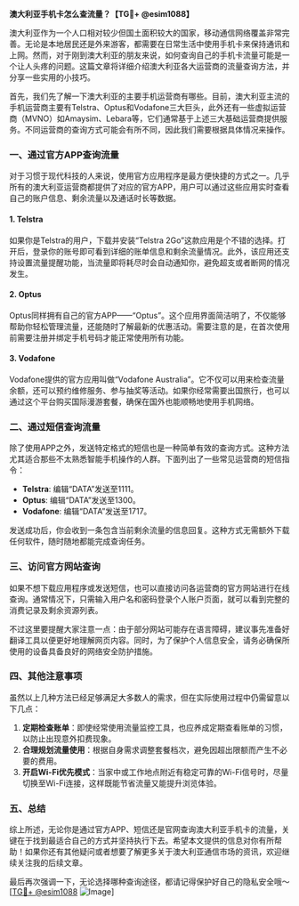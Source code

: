 **澳大利亚手机卡怎么查流量？【TG💪+ @esim1088】**

澳大利亚作为一个人口相对较少但国土面积较大的国家，移动通信网络覆盖非常完善。无论是本地居民还是外来游客，都需要在日常生活中使用手机卡来保持通讯和上网。然而，对于刚到澳大利亚的朋友来说，如何查询自己的手机卡流量可能是一个让人头疼的问题。这篇文章将详细介绍澳大利亚各大运营商的流量查询方法，并分享一些实用的小技巧。

首先，我们先了解一下澳大利亚的主要手机运营商有哪些。目前，澳大利亚主流的手机运营商主要有Telstra、Optus和Vodafone三大巨头，此外还有一些虚拟运营商（MVNO）如Amaysim、Lebara等，它们通常基于上述三大基础运营商提供服务。不同运营商的查询方式可能会有所不同，因此我们需要根据具体情况来操作。

### **一、通过官方APP查询流量**
对于习惯于现代科技的人来说，使用官方应用程序是最方便快捷的方式之一。几乎所有的澳大利亚运营商都提供了对应的官方APP，用户可以通过这些应用实时查看自己的账户信息、剩余流量以及通话时长等数据。

#### **1. Telstra**
如果你是Telstra的用户，下载并安装“Telstra 2Go”这款应用是个不错的选择。打开后，登录你的账号即可看到详细的账单信息和剩余流量情况。此外，该应用还支持设置流量提醒功能，当流量即将耗尽时会自动通知你，避免超支或者断网的情况发生。

#### **2. Optus**
Optus同样拥有自己的官方APP——“Optus”。这个应用界面简洁明了，不仅能够帮助你轻松管理流量，还能随时了解最新的优惠活动。需要注意的是，在首次使用前需要注册并绑定手机号码才能正常使用所有功能。

#### **3. Vodafone**
Vodafone提供的官方应用叫做“Vodafone Australia”。它不仅可以用来检查流量余额，还可以预约维修服务、参与抽奖等活动。如果你经常需要出国旅行，也可以通过这个平台购买国际漫游套餐，确保在国外也能顺畅地使用手机网络。

### **二、通过短信查询流量**
除了使用APP之外，发送特定格式的短信也是一种简单有效的查询方式。这种方法尤其适合那些不太熟悉智能手机操作的人群。下面列出了一些常见运营商的短信指令：

- **Telstra**: 编辑“DATA”发送至1111。
- **Optus**: 编辑“DATA”发送至1300。
- **Vodafone**: 编辑“DATA”发送至1717。

发送成功后，你会收到一条包含当前剩余流量的信息回复。这种方式无需额外下载任何软件，随时随地都能完成查询任务。

### **三、访问官方网站查询**
如果不想下载应用程序或发送短信，也可以直接访问各运营商的官方网站进行在线查询。通常情况下，只需输入用户名和密码登录个人账户页面，就可以看到完整的消费记录及剩余资源列表。

不过这里要提醒大家注意一点：由于部分网站可能存在语言障碍，建议事先准备好翻译工具以便更好地理解网页内容。同时，为了保护个人信息安全，请务必确保所使用的设备具备良好的网络安全防护措施。

### **四、其他注意事项**
虽然以上几种方法已经足够满足大多数人的需求，但在实际使用过程中仍需留意以下几点：

1. **定期检查账单**：即使经常使用流量监控工具，也应养成定期查看账单的习惯，以防止出现意外扣费现象。
2. **合理规划流量使用**：根据自身需求调整套餐档次，避免因超出限额而产生不必要的费用。
3. **开启Wi-Fi优先模式**：当家中或工作地点附近有稳定可靠的Wi-Fi信号时，尽量切换至Wi-Fi连接，这样既能节省流量又能提升浏览体验。

### **五、总结**
综上所述，无论你是通过官方APP、短信还是官网查询澳大利亚手机卡的流量，关键在于找到最适合自己的方式并坚持执行下去。希望本文提供的信息对你有所帮助！如果你还有其他疑问或者想要了解更多关于澳大利亚通信市场的资讯，欢迎继续关注我的后续文章。

最后再次强调一下，无论选择哪种查询途径，都请记得保护好自己的隐私安全哦～ [[TG💪+ @esim1088](https://t.me/s/esim1088) ![Image](https://i.postimg.cc/4NQfJmqS/Snipaste-2025-05-13-00-14-12.png)]